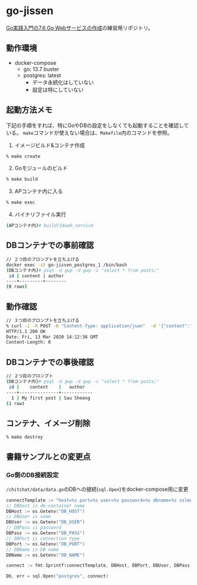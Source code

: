 # go-jissen

[Go実践入門の7.6 Go Webサービスの作成](https://github.com/mushahiroyuki/gowebprog/tree/master/ch07/14web_service)の練習用リポジトリ。

## 動作環境

* docker-compose
  * go: 13.7 buster
  * postgres: latest
    * データ永続化はしていない
    * 設定は特にしていない


## 起動方法メモ

下記の手順をすれば、特にGoやDBの設定をしなくても起動することを確認している。
`make`コマンドが使えない場合は、`Makefile`内のコマンドを参照。

1. イメージビルド&コンテナ作成
```bash
% make create
```

2. Goモジュールのビルド
```bash
% make build
```

3. APコンテナ内に入る
```bash
% make exec
```

4. バイナリファイル実行
```bash
(APコンテナ内)# build/14web_service
```

## DBコンテナでの事前確認

```bash
// ２つ目のプロンプトを立ち上げる
docker exec -it go-jissen_postgres_1 /bin/bash
(DBコンテナ内)# psql -U gwp -d gwp -c "select * from posts;"
 id | content | author 
----+---------+--------
(0 rows)
```

## 動作確認
```bash
// ３つ目のプロンプトを立ち上げる
% curl -i -X POST -H "Content-Type: application/json"  -d '{"content":"My first post","author":"Sau Sheong"}' http://127.0.0.1:8080/post/
HTTP/1.1 200 OK
Date: Fri, 13 Mar 2020 14:12:38 GMT
Content-Length: 0

```

## DBコンテナでの事後確認

```bash
// ２つ目のプロンプト
(DBコンテナ内)# psql -U gwp -d gwp -c "select * from posts;"
 id |    content    |   author   
----+---------------+------------
  1 | My first post | Sau Sheong
(1 row)
```

## コンテナ、イメージ削除
```bash
% make destroy
```

## 書籍サンプルとの変更点

### Go側のDB接続設定

`/chitchat/data/data.go`のDBへの接続(`sql.Open`)をdocker-compose用に変更

```go
connectTemplate := "host=%s port=%s user=%s password=%s dbname=%s sslmode=disable"
// DBHost is db-container name
DBHost := os.Getenv("DB_HOST")
// DBUser is name
DBUser := os.Getenv("DB_USER")
// DBPass is password
DBPass := os.Getenv("DB_PASS")
// DBPort is connection type
DBPort := os.Getenv("DB_PORT")
// DBName is DB name
DBName := os.Getenv("DB_NAME")

connect := fmt.Sprintf(connectTemplate, DBHost, DBPort, DBUser, DBPass, DBName)

Db, err = sql.Open("postgres", connect)
```
